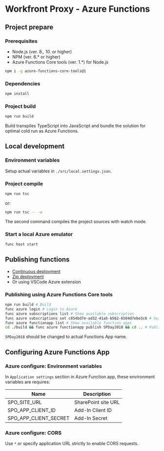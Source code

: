 # Workfront Proxy - Azure Functions

## Project prepare

### Prerequisites

* Node.js (ver. 8.*, 10.* or higher)
* NPM (ver. 6.* or higher)
* Azure Functions Core tools (ver. 1.*) for Node.js

```bash
npm i -g azure-functions-core-tools@1
```

### Dependencies

```bash
npm install
```

### Project build

```bash
npm run build
```

Build transpiles TypeScript into JavaScript and bundle the solution for optimal cold run as Azure Functions.

## Local development

### Environment variables

Setup actual variables in `./src/local.settings.json`.

### Project compile

```bash
npm run tsc
```

or:

```bash
npm run tsc -- -w
```

The second command compiles the project sources with watch mode.

### Start a local Azure emulator

```bash
func host start
```

## Publishing functions

* [Continuous deployment](https://docs.microsoft.com/en-us/azure/azure-functions/functions-continuous-deployment)
* [Zip deployment](https://docs.microsoft.com/en-us/azure/azure-functions/deployment-zip-push)
* Or using VSCode Azure extension

### Publishing using Azure Functions Core tools

```bash
npm run build # Build
func azure login # Login to Azure
func azure subscriptions list # Show available subscription
func azure subscriptions set c854bd7e-ad32-41a5-b562-6504d7ebe3c6 # Switch a subscription
func azure functionapp list # Show available function apps
cd ./build && func azure functionapp publish SPDay2018 && cd .. # Publish project
```

`SPDay2018` should be changed to actual Functions App name.

## Configuring Azure Functions App

### Azure configure: Environment variables

In `Application settings` section in Azure Function app, these environment variables are requires:

Name | Description
-----|------------
SPO_SITE_URL | SharePoint site URL
SPO_APP_CLIENT_ID | Add-In Client ID
SPO_APP_CLIENT_SECRET | Add-In Secret

### Azure configure: CORS

Use `*` or specify application URL strictly to enable CORS requests.